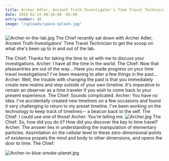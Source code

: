 ```yaml
---
title: Archer Adler, Ancient Truth Investigator's Time Travel Technician
date: 2020-02-15 00:16:00 -05:00
entry-number: 48
image: "/uploads/space-splash.jpg"
---
```


![Archer-in-the-lab.jpg](/uploads/Archer-in-the-lab.jpg)
The Chief recently sat down with Archer Adler, Ancient Truth Investigators' Time Travel Technician to get the scoop on what she's been up to in and out of the lab. 

The Chief: Thanks for taking the time to sit with me to discuss your investigations. 
Archer: I have all the time in the world. 
The Chief: Now that pleasantries are out of the way... Have you made progress on your time travel investigations? I've been meaning to alter a few things in the past...
Archer: Well, the trouble with changing the past is that you immediately create new realms and step outside of your own timeline. It's imperative to remain an observer as a time traveler if you wish to come back to your present experience. 
The Chief: Sounds complicated.
Archer: You have no idea. I've accidentally created new timelines on a few occasions and found it very challenging to return to my preset timeline. I've been working on the technology to keep track of timelines-- a beacon back to the self. 
The Chief: I could use one of those!
Archer: You're telling me.
![Archer.jpg](/uploads/Archer.jpg)
The Chief: So, how did you do it? How did you discover the key to time travel?
Archer: The answer lies in understanding the manipulation of elementary particles. Assimilation on the cellular level to these zero-dimensional points of existence propels the mind and body to other dimensions, and opens the door to time. 
The Chief:

![Archer-in-blue-smoke-planet.jpg](/uploads/Archer-in-blue-smoke-planet.jpg)